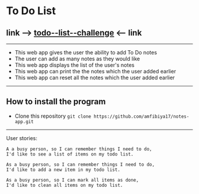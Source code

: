 # To Do List
## link  --> [todo--list--challenge](https://todo--list--challenge.herokuapp.com/) <-- link

---

- This web app gives the user the ability to add To Do notes
- The user can add as many notes as they would like
- This web app displays the list of the user's notes
- This web app can print the the notes which the user added earlier
- This web app can reset all the notes which the user added earlier

---

## How to install the program

- Clone this repository `git clone https://github.com/amfibiya17/notes-app.git`

---

User stories:
```
A a busy person, so I can remember things I need to do,
I'd like to see a list of items on my todo list.

As a busy person, so I can remember things I need to do,
I'd like to add a new item in my todo list.

As a busy person, so I can mark all items as done,
I'd like to clean all items on my todo list.
```